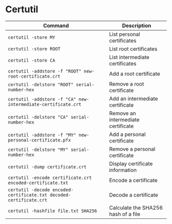 # Certutil

| Command                                                            | Description                         |
| ------------------------------------------------------------------ | ----------------------------------- |
| `certutil -store MY`                                               | List personal certificates          |
| `certutil -store ROOT`                                             | List root certificates              |
| `certutil -store CA`                                               | List intermediate certificates      |
| `certutil -addstore -f "ROOT" new-root-certificate.crt`            | Add a root certificate              |
| `certutil -delstore "ROOT" serial-number-hex`                      | Remove a root certificate           |
| `certutil -addstore -f "CA" new-intermediate-certificate.crt`      | Add an intermediate certificate     |
| `certutil -delstore "CA" serial-number-hex`                        | Remove an intermediate certificate  |
| `certutil -addstore -f "MY" new-personal-certificate.pfx`          | Add a personal certificate          |
| `certutil -delstore "MY" serial-number-hex`                        | Remove a personal certificate       |
| `certutil -dump certificate.crt`                                   | Display certificate information     |
| `certutil -encode certificate.crt encoded-certificate.txt`         | Encode a certificate                |
| `certutil -decode encoded-certificate.txt decoded-certificate.crt` | Decode a certificate                |
| `certutil -hashfile file.txt SHA256`                               | Calculate the SHA256 hash of a file |
